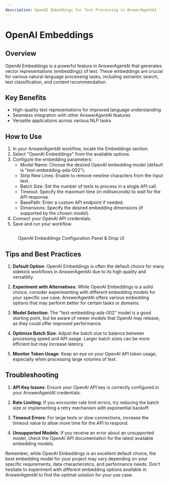 ```yaml
---
description: OpenAI Embeddings for Text Processing in AnswerAgentAI
---
```


# OpenAI Embeddings

## Overview

OpenAI Embeddings is a powerful feature in AnswerAgentAI that generates vector representations (embeddings) of text. These embeddings are crucial for various natural language processing tasks, including semantic search, text classification, and content recommendation.

## Key Benefits

-   High-quality text representations for improved language understanding
-   Seamless integration with other AnswerAgentAI features
-   Versatile applications across various NLP tasks

## How to Use

1. In your AnswerAgentAI workflow, locate the Embeddings section.
2. Select "OpenAI Embeddings" from the available options.
3. Configure the embedding parameters:
    - Model Name: Choose the desired OpenAI embedding model (default is "text-embedding-ada-002").
    - Strip New Lines: Enable to remove newline characters from the input text.
    - Batch Size: Set the number of texts to process in a single API call.
    - Timeout: Specify the maximum time (in milliseconds) to wait for the API response.
    - BasePath: Enter a custom API endpoint if needed.
    - Dimensions: Specify the desired embedding dimensions (if supported by the chosen model).
4. Connect your OpenAI API credentials.
5. Save and run your workflow.

<!-- TODO: Add a screenshot of the OpenAI Embeddings configuration panel -->
<figure><img src="/.gitbook/assets/screenshots/openaiembeddingconfigurationpanel.png" alt="" /><figcaption><p> OpenAI Embeddings Configuration Panel &#x26; Drop UI</p></figcaption></figure>

## Tips and Best Practices

1. **Default Option**: OpenAI Embeddings is often the default choice for many sidekick workflows in AnswerAgentAI due to its high quality and versatility.

2. **Experiment with Alternatives**: While OpenAI Embeddings is a solid choice, consider experimenting with different embedding models for your specific use case. AnswerAgentAI offers various embedding options that may perform better for certain tasks or domains.

3. **Model Selection**: The "text-embedding-ada-002" model is a good starting point, but be aware of newer models that OpenAI may release, as they could offer improved performance.

4. **Optimize Batch Size**: Adjust the batch size to balance between processing speed and API usage. Larger batch sizes can be more efficient but may increase latency.

5. **Monitor Token Usage**: Keep an eye on your OpenAI API token usage, especially when processing large volumes of text.

## Troubleshooting

1. **API Key Issues**: Ensure your OpenAI API key is correctly configured in your AnswerAgentAI credentials.

2. **Rate Limiting**: If you encounter rate limit errors, try reducing the batch size or implementing a retry mechanism with exponential backoff.

3. **Timeout Errors**: For large texts or slow connections, increase the timeout value to allow more time for the API to respond.

4. **Unsupported Models**: If you receive an error about an unsupported model, check the OpenAI API documentation for the latest available embedding models.

Remember, while OpenAI Embeddings is an excellent default choice, the best embedding model for your project may vary depending on your specific requirements, data characteristics, and performance needs. Don't hesitate to experiment with different embedding options available in AnswerAgentAI to find the optimal solution for your use case.
